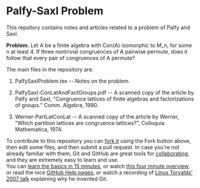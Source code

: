 Palfy-Saxl Problem
==================
This repsitory contains notes and articles related to a problem of Palfy and Saxl.  

**Problem.**
Let A be a finite algebra with Con(A) isomorphic to M_n, for some n at least 4. 
If three nontrivial congruences of A pairwise permute, does it follow
that every pair of congruences of A permute?

The main files in the repository are:

1.  PalfySaxlProblem.tex -- Notes on the problem.

2.  PalfySaxl-ConLatAndFactGroups.pdf -- A scanned copy of the article by Palfy and Saxl, "Congruence lattices of finite algebras and factorizations of groups." Comm. Algebra, 1990.

3.  Werner-PartLatConLat -- A scanned copy of the article by Werner, "Which partition lattices are congruence lattices?", Colloquia Mathematica, 1974.

To contribute to this repository you can [fork it](https://help.github.com/articles/fork-a-repo) using the Fork button above, then edit some files, and then submit a pull request.  In case you're not already familiar with them, Git and GitHub are great tools for [collaborating](https://help.github.com/categories/63/articles), and they are extremely easy to learn and use.  
You can [learn the basics in 15 minutes](http://try.github.io/levels/1/challenges/1), or watch [this four minute overview](http://youtu.be/FyfwLX4HAxM), or read the nice [GitHub Help pages](https://help.github.com/), or watch a recording of [Linus Torvalds' 2007 talk](http://youtu.be/4XpnKHJAok8) explaining why he invented Git.